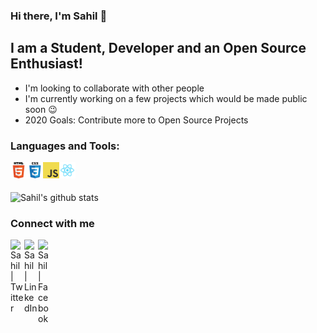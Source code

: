 ### Hi there, I'm Sahil 👋

## I am a Student, Developer and an Open Source Enthusiast!

- I'm looking to collaborate with other people
- I'm currently working on a few projects which would be made public soon :wink:
- 2020 Goals: Contribute more to Open Source Projects

### Languages and Tools: 

<img align="left" alt="HTML5" width="26px" src="https://raw.githubusercontent.com/github/explore/80688e429a7d4ef2fca1e82350fe8e3517d3494d/topics/html/html.png" />
<img align="left" alt="CSS3" width="26px" src="https://raw.githubusercontent.com/github/explore/80688e429a7d4ef2fca1e82350fe8e3517d3494d/topics/css/css.png" />
<img align="left" alt="JavaScript" width="26px" src="https://raw.githubusercontent.com/github/explore/80688e429a7d4ef2fca1e82350fe8e3517d3494d/topics/javascript/javascript.png" />
<img align="left" alt="React" width="26px" src="https://raw.githubusercontent.com/github/explore/80688e429a7d4ef2fca1e82350fe8e3517d3494d/topics/react/react.png" />

<br />
<br />

![Sahil's github stats](https://github-readme-stats.vercel.app/api?username=sahil-shubham&hide=stars&count_private=true&show_icons=true&theme=calm)

### Connect with me

[<img align="left" alt="Sahil | Twitter" width="22px" src="https://cdn.jsdelivr.net/npm/simple-icons@v3/icons/twitter.svg" />][twitter]
[<img align="left" alt="Sahil | LinkedIn" width="22px" src="https://cdn.jsdelivr.net/npm/simple-icons@v3/icons/linkedin.svg" />][linkedin]
[<img align="left" alt="Sahil | Facebook" width="22px" src="https://cdn.jsdelivr.net/npm/simple-icons@v3/icons/facebook.svg" />][facebook]

[twitter]: https://twitter.com/sahil_shubham_
[facebook]: https://www.facebook.com/sahil.shubham.779/
[linkedin]: https://www.linkedin.com/in/sahil-shubham-3599731a1/

